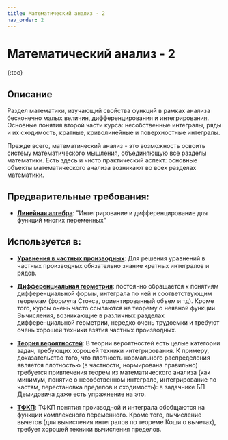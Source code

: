 ```yaml
---
title: Математический анализ - 2
nav_order: 2
---
```


# Математический анализ - 2


{:toc}

## Описание 
Раздел математики, изучающий свойства функций в рамках анализа бесконечно малых величин, 
дифференцирования и интегрирования. Основные понятия второй части курса: несобственные интегралы, 
ряды и их сходимость, кратные, криволинейные и поверхностные интегралы. 

Прежде всего, математический анализ - это возможность освоить систему математического мышления, 
объединяющую все разделы математики. Есть здесь и чисто практический аспект: 
основные объекты математического анализа возникают во всех разделах математики. 


## Предварительные требования:

- **[Линейная алгебра](linear_algebra.md)**: "Интегрирование и дифференцирование для функций многих переменных"       



## Используется в:

- **[Уравнения в частных производных](pde.md)**: Для решения уравнений в частных производных обязательно знание кратных интегралов и рядов.  


- **[Дифференциальная геометрия](diff_geom.md)**: постоянно обращается к понятиям дифференциальной формы, интеграла по ней и соответствующим теоремам 
(формула Стокса, ориентированный объем и тд). Кроме того, курсы очень часто ссылаются на теорему о неявной функции. 
Вычисления, возникающие в различных разделах дифференциальной геометрии, 
нередко очень трудоемки и требуют очень хорошей техники взятия частных производных.


- **[Теория вероятностей](probability.md)**: В теории вероятностей есть целые категории задач, требующих хорошей техники интегрирования. 
К примеру, доказательство того, что плотность нормального распределения является плотностью 
(в частности, нормирована правильно) требуется привлечения теорем из математического анализа (как минимум, 
понятие о несобственном интеграле, интегрирование по частям, перестановка пределов и сходимость): 
в задачнике БП Демидовича даже есть упражнение на это. 


- **[ТФКП](tfkp.md)**: ТФКП понятия производной и интеграла обобщаются на функции комплексного переменного. Кроме того, вычисление вычетов 
(для вычисления интегралов по теореме Коши о вычетах), требует хорошей техники вычисления пределов.    

